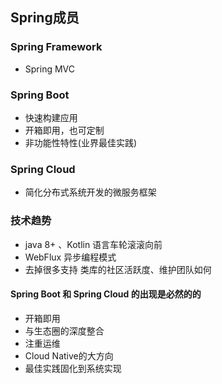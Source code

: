 ## Spring成员

### Spring Framework
- Spring MVC

### Spring Boot
- 快速构建应用
- 开箱即用，也可定制
- 非功能性特性(业界最佳实践)

### Spring Cloud
- 简化分布式系统开发的微服务框架


### 技术趋势
- java 8+ 、Kotlin  语言车轮滚滚向前
- WebFlux    		异步编程模式
- 去掉很多支持 		类库的社区活跃度、维护团队如何

#### Spring Boot 和 Spring Cloud 的出现是必然的的
- 开箱即用
- 与生态圈的深度整合
- 注重运维  
- Cloud Native的大方向
- 最佳实践固化到系统实现

